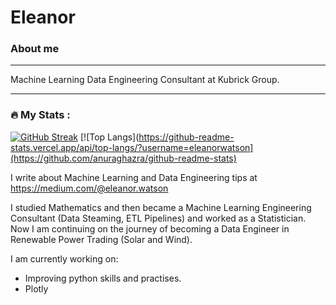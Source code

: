 # Eleanor
### About me
_______
Machine Learning Data Engineering Consultant at Kubrick Group.

---

### :fire: My Stats :
[![GitHub Streak](http://github-readme-streak-stats.herokuapp.com?user=eleanorwatson&theme=dark)](https://git.io/streak-stats)
[![Top Langs](https://github-readme-stats.vercel.app/api/top-langs/?username=eleanorwatson](https://github.com/anuraghazra/github-readme-stats)

I write about Machine Learning and Data Engineering tips at https://medium.com/@eleanor.watson

I studied Mathematics and then became a Machine Learning Engineering Consultant (Data Steaming, ETL Pipelines) and worked as a Statistician. Now I am continuing on the journey of becoming a Data Engineer in Renewable Power Trading (Solar and Wind).

I am currently working on: 

* Improving python skills and practises. 
* Plotly
